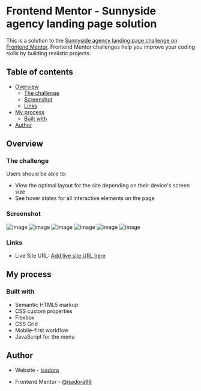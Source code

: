 # Frontend Mentor - Sunnyside agency landing page solution

This is a solution to the [Sunnyside agency landing page challenge on Frontend Mentor](https://www.frontendmentor.io/challenges/sunnyside-agency-landing-page-7yVs3B6ef). Frontend Mentor challenges help you improve your coding skills by building realistic projects.

## Table of contents

- [Overview](#overview)
  - [The challenge](#the-challenge)
  - [Screenshot](#screenshot)
  - [Links](#links)
- [My process](#my-process)
  - [Built with](#built-with)
- [Author](#author)

## Overview

### The challenge

Users should be able to:

- View the optimal layout for the site depending on their device's screen size
- See hover states for all interactive elements on the page

### Screenshot

![image](https://user-images.githubusercontent.com/80006401/130133644-32a14f8f-852f-46f4-8cf2-c13b642e098b.png)
![image](https://user-images.githubusercontent.com/80006401/130133675-06ceba12-15cb-493f-bdb9-e3f4bb6beb9c.png)
![image](https://user-images.githubusercontent.com/80006401/130133699-1a584ebd-78d0-4650-9fee-dc0a8a644c9f.png)
![image](https://user-images.githubusercontent.com/80006401/130133735-1fc7e6b2-6553-40a4-8fc4-d6764be84718.png)
![image](https://user-images.githubusercontent.com/80006401/130133764-2cac7714-fff8-411f-aa11-cdfaf3f21ac6.png)
![image](https://user-images.githubusercontent.com/80006401/130133791-2814d617-beb7-43fa-8dba-928aebcce784.png)

### Links

- Live Site URL: [Add live site URL here](https://your-live-site-url.com)

## My process

### Built with

- Semantic HTML5 markup
- CSS custom properties
- Flexbox
- CSS Grid
- Mobile-first workflow
- JavaScript for the menu

## Author

- Website - [Isadora](https://isadoralopes.netlify.app/)

- Frontend Mentor - [@isadora96](https://www.frontendmentor.io/profile/Isadora96)

  

